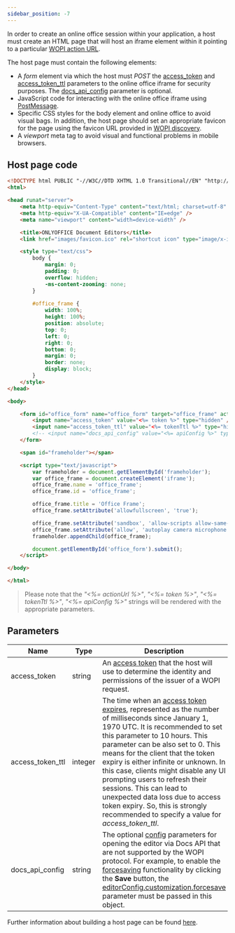 ```yaml
---
sidebar_position: -7
---
```


In order to create an online office session within your application, a host must create an HTML page that will host an iframe element within it pointing to a particular [WOPI action URL](./wopi-discovery.md#wopi-actions).

The host page must contain the following elements:

- A *form* element via which the host must *POST* the [access\_token](#parameters) and [access\_token\_ttl](#parameters) parameters to the online office iframe for security purposes. The [docs\_api\_config](#parameters) parameter is optional.
- JavaScript code for interacting with the online office iframe using [PostMessage](./postmessage.md).
- Specific CSS styles for the body element and online office to avoid visual bags. In addition, the host page should set an appropriate favicon for the page using the favicon URL provided in [WOPI discovery](./wopi-discovery.md).
- A *viewport* meta tag to avoid visual and functional problems in mobile browsers.

## Host page code

``` html
<!DOCTYPE html PUBLIC "-//W3C//DTD XHTML 1.0 Transitional//EN" "http://www.w3.org/TR/xhtml1/DTD/xhtml1-transitional.dtd">
<html>

<head runat="server">
    <meta http-equiv="Content-Type" content="text/html; charset=utf-8" />
    <meta http-equiv="X-UA-Compatible" content="IE=edge" />
    <meta name="viewport" content="width=device-width" />

    <title>ONLYOFFICE Document Editors</title>
    <link href="images/favicon.ico" rel="shortcut icon" type="image/x-icon" />

    <style type="text/css">
        body {
            margin: 0;
            padding: 0;
            overflow: hidden;
            -ms-content-zooming: none;
        }
        
        #office_frame {
            width: 100%;
            height: 100%;
            position: absolute;
            top: 0;
            left: 0;
            right: 0;
            bottom: 0;
            margin: 0;
            border: none;
            display: block;
        }
    </style>
</head>

<body>

    <form id="office_form" name="office_form" target="office_frame" action="<%= actionUrl %>" method="post">
        <input name="access_token" value="<%= token %>" type="hidden" />
        <input name="access_token_ttl" value="<%= tokenTtl %>" type="hidden" />
        <!-- <input name="docs_api_config" value="<%= apiConfig %>" type="hidden" /> -->
    </form>

    <span id="frameholder"></span>

    <script type="text/javascript">
        var frameholder = document.getElementById('frameholder');
        var office_frame = document.createElement('iframe');
        office_frame.name = 'office_frame';
        office_frame.id = 'office_frame';

        office_frame.title = 'Office Frame';
        office_frame.setAttribute('allowfullscreen', 'true');

        office_frame.setAttribute('sandbox', 'allow-scripts allow-same-origin allow-forms allow-popups allow-top-navigation allow-popups-to-escape-sandbox allow-downloads allow-modals');
        office_frame.setAttribute('allow', 'autoplay camera microphone display-capture');
        frameholder.appendChild(office_frame);

        document.getElementById('office_form').submit();
    </script>

</body>

</html>
```

> Please note that the *"\<%= actionUrl %\>"*, *"\<%= token %\>"*, *"\<%= tokenTtl %\>"*, *"\<%= apiConfig %\>"* strings will be rendered with the appropriate parameters.

## Parameters

| Name               | Type    | Description                                                                                                                                                                                                                                                                                                                                                                                                                                                                                                                                                                            |
| ------------------ | ------- | -------------------------------------------------------------------------------------------------------------------------------------------------------------------------------------------------------------------------------------------------------------------------------------------------------------------------------------------------------------------------------------------------------------------------------------------------------------------------------------------------------------------------------------------------------------------------------------- |
| access\_token      | string  | An [access token](./key-concepts.md#access-token) that the host will use to determine the identity and permissions of the issuer of a WOPI request.                                                                                                                                                                                                                                                                                                                                                                                                                           |
| access\_token\_ttl | integer | The time when an [access token expires](./key-concepts.md#the-access_token_ttl-property), represented as the number of milliseconds since January 1, 1970 UTC. It is recommended to set this parameter to 10 hours. This parameter can be also set to 0. This means for the client that the token expiry is either infinite or unknown. In this case, clients might disable any UI prompting users to refresh their sessions. This can lead to unexpected data loss due to access token expiry. So, this is strongly recommended to specify a value for *access\_token\_ttl*. |
| docs\_api\_config  | string  | The optional [config](../usage-api/config/config.md) parameters for opening the editor via Docs API that are not supported by the WOPI protocol. For example, to enable the [forcesaving](../get-started/how-it-works/saving-file.md#force-saving) functionality by clicking the **Save** button, the [editorConfig.customization.forcesave](../usage-api/config/editor/customization/customization-standard-branding.md#forcesave) parameter must be passed in this object.                                                                                                           |

Further information about building a host page can be found [here](https://docs.microsoft.com/en-us/microsoft-365/cloud-storage-partner-program/online/hostpage).
